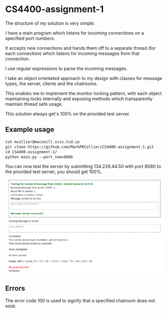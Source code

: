 # CS4400-assignment-1

The structure of my solution is very simple.

I have a main program which listens for incoming connections on a specified port numbers.

It accepts new connections and hands them off to a separate thread (for each connection) which listens for incoming messages from that connection.

I use regular expressions to parse the incoming messages.

I take an object orientated approach to my design with classes for message types, the server, clients and the chatrooms.

This enables me to implement the monitor locking pattern, with each object maintaining locks internally and exposing methods which transparently maintain thread safe usage.

This solution always get's 100% on the provided test server.

## Example usage

```
ssh mcollier@macneill.scss.tcd.ie
git clone https://github.com/MarkPKCollier/CS4400-assignment-1.git
cd CS4400-assignment-1/
python main.py --port_num=8080
```

You can now test the server by submitting 134.226.44.50 with port 8080 to the provided test server, you should get 100%.

![Test Results](https://raw.githubusercontent.com/MarkPKCollier/CS4400-assignment-1/master/test_result.png)

## Errors

The error code 100 is used to signify that a specified chatroom does not exist.